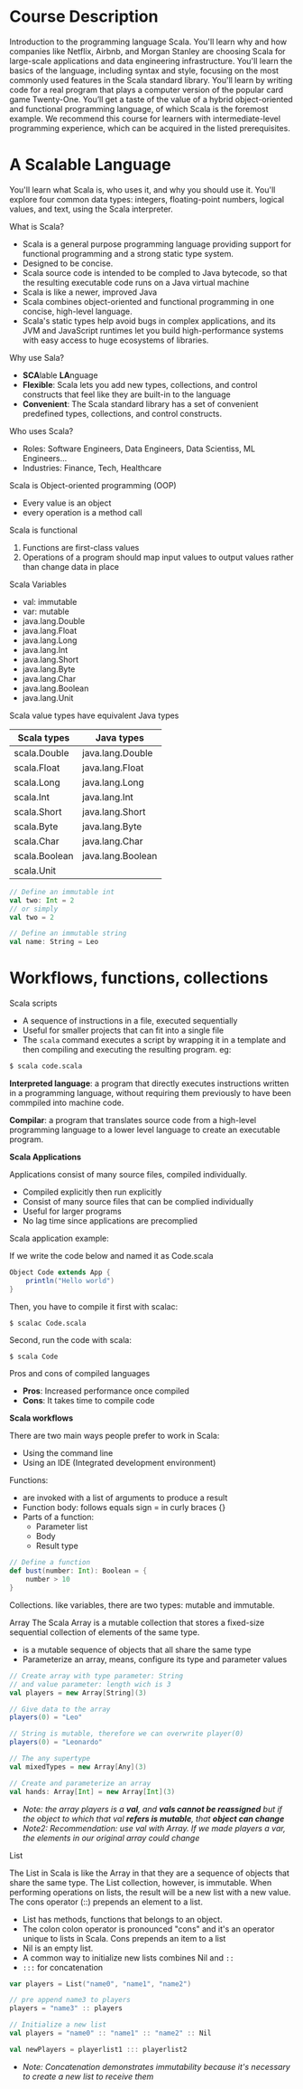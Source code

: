 # Course Description
Introduction to the programming language Scala. You'll learn why and how companies like Netflix, Airbnb, and Morgan Stanley are choosing Scala for large-scale applications and data engineering infrastructure. You'll learn the basics of the language, including syntax and style, focusing on the most commonly used features in the Scala standard library. You'll learn by writing code for a real program that plays a computer version of the popular card game Twenty-One. You’ll get a taste of the value of a hybrid object-oriented and functional programming language, of which Scala is the foremost example. We recommend this course for learners with intermediate-level programming experience, which can be acquired in the listed prerequisites.

# A Scalable Language
You'll learn what Scala is, who uses it, and why you should use it. You'll explore four common data types: integers, floating-point numbers, logical values, and text, using the Scala interpreter. 

What is Scala?
- Scala is a general purpose programming language providing support for functional programming and a strong static type system.
- Designed to be concise.
- Scala source code is intended to be compled to Java bytecode, so that the resulting executable code runs on a Java virtual machine
- Scala is like a newer, improved Java
- Scala combines object-oriented and functional programming in one concise, high-level language.
- Scala's static types help avoid bugs in complex applications, and its JVM and JavaScript runtimes let you build high-performance systems with easy access to huge ecosystems of libraries.

Why use Sala?
- **SCA**lable **LA**nguage
- **Flexible**: Scala lets you add new types, collections, and control constructs that feel like they are built-in to the language
- **Convenient**: The Scala standard library has a set of convenient predefined types, collections, and control constructs.

Who uses Scala?
- Roles: Software Engineers, Data Engineers, Data Scientiss, ML Engineers...
- Industries: Finance, Tech, Healthcare

Scala is Object-oriented programming (OOP)
- Every value is an object
- every operation is a method call

Scala is functional
1. Functions are first-class values
2. Operations of a program should map input values to output values rather than change data in place

Scala Variables
- val: immutable
- var: mutable
- java.lang.Double
- java.lang.Float
- java.lang.Long
- java.lang.Int
- java.lang.Short
- java.lang.Byte
- java.lang.Char
- java.lang.Boolean
- java.lang.Unit

Scala value types have equivalent Java types

| Scala types   | Java types        |
|---------------|-------------------|
| scala.Double  | java.lang.Double  |
| scala.Float   | java.lang.Float   |
| scala.Long    | java.lang.Long    |
| scala.Int     | java.lang.Int     |
| scala.Short   | java.lang.Short   |
| scala.Byte    | java.lang.Byte    |
| scala.Char    | java.lang.Char    |
| scala.Boolean | java.lang.Boolean |
| scala.Unit    |   |

```Scala
// Define an immutable int 
val two: Int = 2
// or simply
val two = 2

// Define an immutable string
val name: String = Leo
```

# Workflows, functions, collections

Scala scripts
- A sequence of instructions in a file, executed sequentially
- Useful for smaller projects that can fit into a single file
- The ```scala``` command executes a script by wrapping it in a template and then compiling and executing the resulting program. eg:

```bash
$ scala code.scala
```
**Interpreted language**: a program that directly executes instructions written in a programming language, without requiring them previously to have been commpiled into machine code.


**Compilar**: a program that translates source code from a high-level programming language to a lower level language to create an executable program.

**Scala Applications**

Applications consist of many source files, compiled individually.
- Compiled explicitly then run explicitly
- Consist of many source files that can be complied individually
- Useful for larger programs
- No lag time since applications are precomplied

Scala application example:

If we write the code below and named it as Code.scala

```scala
Object Code extends App {
    println("Hello world")
}
```

Then, you have to compile it first with scalac:
```bash
$ scalac Code.scala
```

Second, run the code with scala:
```
$ scala Code
```

Pros and cons of compiled languages
- **Pros**: Increased performance once compiled
- **Cons**: It takes time to compile code

**Scala workflows**

There are two main ways people prefer to work in Scala:
- Using the command line
- Using an IDE (Integrated development environment)


Functions:

- are invoked with a list of arguments to produce a result
- Function body: follows equals sign = in curly braces {}
- Parts of a function: 
    - Parameter list
    - Body
    - Result type

```scala
// Define a function
def bust(number: Int): Boolean = {
    number > 10
}
```

Collections. like variables, there are two types: mutable and immutable.

Array
The Scala Array is a mutable collection that stores a fixed-size sequential collection of elements of the same type.
- is a mutable sequence of objects that all share the same type
- Parameterize an array, means, configure its type and parameter values
```scala
// Create array with type parameter: String
// and value parameter: length wich is 3    
val players = new Array[String](3)

// Give data to the array
players(0) = "Leo"

// String is mutable, therefore we can overwrite player(0)
players(0) = "Leonardo"

// The any supertype
val mixedTypes = new Array[Any](3)

// Create and parameterize an array
val hands: Array[Int] = new Array[Int](3)
```
- *Note: the array players is a **val**, and **vals cannot be reassigned** but if the object to which that val **refers is mutable**, that **object can change***
- *Note2: Recommendation: use val with Array. If we made players a var, the elements in our original array could change*

List

The List in Scala is like the Array in that they are a sequence of objects that share the same type. The List collection, however, is immutable. When performing operations on lists, the result will be a new list with a new value. The cons operator (::) prepends an element to a list.
- List has methods, functions that belongs to an object.
- The colon colon operator is pronounced "cons" and it's an operator unique to lists in Scala. Cons prepends an item to a list
- Nil is an empty list.
- A common way to initialize new lists combines Nil and ```::```
- ```:::``` for concatenation
```scala
var players = List("name0", "name1", "name2")

// pre append name3 to players
players = "name3" :: players

// Initialize a new list
val players = "name0" :: "name1" :: "name2" :: Nil

val newPlayers = playerlist1 ::: playerlist2
```
- *Note: Concatenation demonstrates immutability because it's necessary to create a new list to receive them*